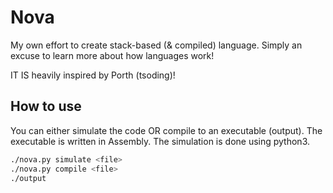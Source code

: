 # Nova
My own effort to create stack-based (& compiled) language.  Simply an excuse to learn more about how languages work!

IT IS heavily inspired by Porth (tsoding)! 

## How to use
You can either simulate the code OR compile to an executable (output).  The executable is written in Assembly.  The simulation is done using python3.
``` sh
./nova.py simulate <file>
./nova.py compile <file>
./output
```

